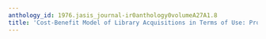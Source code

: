 ```yaml
---
anthology_id: 1976.jasis_journal-ir0anthology0volumeA27A1.8
title: 'Cost-Benefit Model of Library Acquisitions in Terms of Use: Progress Report'
---
```


